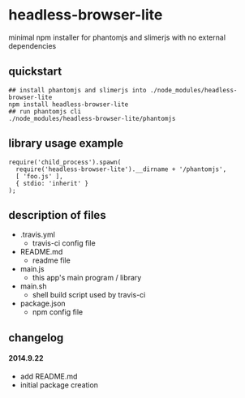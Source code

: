 headless-browser-lite
=====================
minimal npm installer for phantomjs and slimerjs with no external dependencies



## quickstart
```
## install phantomjs and slimerjs into ./node_modules/headless-browser-lite
npm install headless-browser-lite
## run phantomjs cli
./node_modules/headless-browser-lite/phantomjs
```



## library usage example
```
require('child_process').spawn(
  require('headless-browser-lite').__dirname + '/phantomjs',
  [ 'foo.js' ],
  { stdio: 'inherit' }
);
```



## description of files
- .travis.yml
  - travis-ci config file
- README.md
  - readme file
- main.js
  - this app's main program / library
- main.sh
  - shell build script used by travis-ci
- package.json
  - npm config file



## changelog
#### 2014.9.22
- add README.md
- initial package creation

